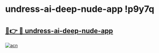 # undress-ai-deep-nude-app !p9y7q

# <h2><a href="https://lssqem.esa.edu.pl?title=undress-ai-deep-nude-app&ref=p9y7q">🔗👉 🔴 undress-ai-deep-nude-app</a></h2>

[![acn](https://github.com/user-attachments/assets/0f9c940e-d8b0-45ae-aac7-cd30a18b3e1c)](https://lssqem.esa.edu.pl?title=undress-ai-deep-nude-app&ref=p9y7q)

